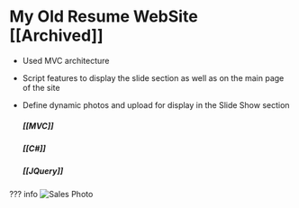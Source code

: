 # My Old Resume WebSite [[Archived]]

* Used MVC architecture
* Script features to display the slide section as well as on the main page of the site
* Define dynamic photos and upload for display in the Slide Show section

  ##### [[MVC]]

  ##### [[C#]]

  ##### [[JQuery]]
  

??? info
    ![Sales Photo](../../assets/attachments/aboutmvc2.gif)